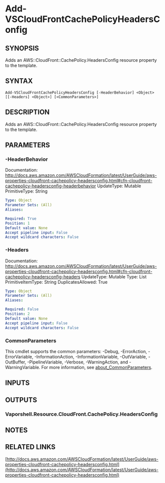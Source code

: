 # Add-VSCloudFrontCachePolicyHeadersConfig

## SYNOPSIS
Adds an AWS::CloudFront::CachePolicy.HeadersConfig resource property to the template.

## SYNTAX

```
Add-VSCloudFrontCachePolicyHeadersConfig [-HeaderBehavior] <Object> [[-Headers] <Object>] [<CommonParameters>]
```

## DESCRIPTION
Adds an AWS::CloudFront::CachePolicy.HeadersConfig resource property to the template.

## PARAMETERS

### -HeaderBehavior
Documentation: http://docs.aws.amazon.com/AWSCloudFormation/latest/UserGuide/aws-properties-cloudfront-cachepolicy-headersconfig.html#cfn-cloudfront-cachepolicy-headersconfig-headerbehavior
UpdateType: Mutable
PrimitiveType: String

```yaml
Type: Object
Parameter Sets: (All)
Aliases:

Required: True
Position: 1
Default value: None
Accept pipeline input: False
Accept wildcard characters: False
```

### -Headers
Documentation: http://docs.aws.amazon.com/AWSCloudFormation/latest/UserGuide/aws-properties-cloudfront-cachepolicy-headersconfig.html#cfn-cloudfront-cachepolicy-headersconfig-headers
UpdateType: Mutable
Type: List
PrimitiveItemType: String
DuplicatesAllowed: True

```yaml
Type: Object
Parameter Sets: (All)
Aliases:

Required: False
Position: 2
Default value: None
Accept pipeline input: False
Accept wildcard characters: False
```

### CommonParameters
This cmdlet supports the common parameters: -Debug, -ErrorAction, -ErrorVariable, -InformationAction, -InformationVariable, -OutVariable, -OutBuffer, -PipelineVariable, -Verbose, -WarningAction, and -WarningVariable. For more information, see [about_CommonParameters](http://go.microsoft.com/fwlink/?LinkID=113216).

## INPUTS

## OUTPUTS

### Vaporshell.Resource.CloudFront.CachePolicy.HeadersConfig
## NOTES

## RELATED LINKS

[http://docs.aws.amazon.com/AWSCloudFormation/latest/UserGuide/aws-properties-cloudfront-cachepolicy-headersconfig.html](http://docs.aws.amazon.com/AWSCloudFormation/latest/UserGuide/aws-properties-cloudfront-cachepolicy-headersconfig.html)

